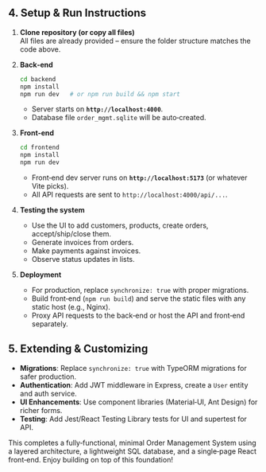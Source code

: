 ## 4. Setup & Run Instructions

1. **Clone repository (or copy all files)**  
   All files are already provided – ensure the folder structure matches the code above.

2. **Back‑end**  
   ```bash
   cd backend
   npm install
   npm run dev   # or npm run build && npm start
   ```
   - Server starts on **`http://localhost:4000`**.
   - Database file `order_mgmt.sqlite` will be auto‑created.

3. **Front‑end**  
   ```bash
   cd frontend
   npm install
   npm run dev
   ```
   - Front‑end dev server runs on **`http://localhost:5173`** (or whatever Vite picks).
   - All API requests are sent to `http://localhost:4000/api/...`.

4. **Testing the system**  
   - Use the UI to add customers, products, create orders, accept/ship/close them.
   - Generate invoices from orders.
   - Make payments against invoices.
   - Observe status updates in lists.

5. **Deployment**  
   - For production, replace `synchronize: true` with proper migrations.
   - Build front‑end (`npm run build`) and serve the static files with any static host (e.g., Nginx).
   - Proxy API requests to the back‑end or host the API and front‑end separately.

## 5. Extending & Customizing

- **Migrations**: Replace `synchronize: true` with TypeORM migrations for safer production.
- **Authentication**: Add JWT middleware in Express, create a `User` entity and auth service.
- **UI Enhancements**: Use component libraries (Material‑UI, Ant Design) for richer forms.
- **Testing**: Add Jest/React Testing Library tests for UI and supertest for API.

This completes a fully‑functional, minimal Order Management System using a layered architecture, a lightweight SQL database, and a single‑page React front‑end. Enjoy building on top of this foundation!
